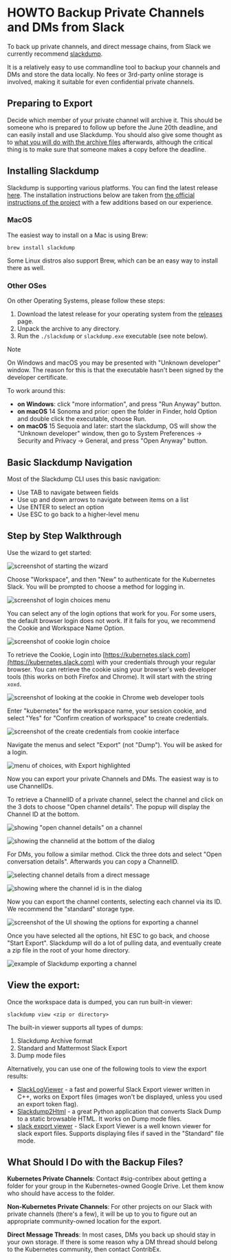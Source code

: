 # HOWTO Backup Private Channels and DMs from Slack

To back up private channels, and direct message chains, from Slack we currently recommend [slackdump](https://github.com/rusq/slackdump).

It is a relatively easy to use commandline tool to backup your channels and DMs and store the data locally. No fees or 3rd-party online storage is involved, making it suitable for even confidential private channels.

## Preparing to Export

Decide which member of your private channel will archive it. This should be someone who is prepared to follow up before the June 20th deadline, and can easily install and use Slackdump. You should also give some thought as to [what you will do with the archive files](#what-should-i-do-with-the-backup-files) afterwards, although the critical thing is to make sure that someone makes a copy before the deadline.

## Installing Slackdump

Slackdump is supporting various platforms. You can find the latest release [here](https://github.com/rusq/slackdump/releases/tag/v3.1.4). The installation instructions below are taken from [the official instructions of the project](https://github.com/rusq/slackdump/?tab=readme-ov-file#installation-and-quickstart) with a few additions based on our experience.

### MacOS

The easiest way to install on a Mac is using Brew:

```
brew install slackdump
```

Some Linux distros also support Brew, which can be an easy way to install there as well.

### Other OSes

On other Operating Systems, please follow these steps:

1. Download the latest release for your operating system from the [releases] page.
1. Unpack the archive to any directory.
1. Run the `./slackdump` or `slackdump.exe` executable (see note below).

[releases]: https://github.com/rusq/slackdump/releases/

> [!NOTE]
> On Windows and macOS you may be presented with "Unknown developer" window.
> The reason for this is that the executable hasn't been signed by
> the developer certificate.

  To work around this:

  - **on Windows**: click "more information", and press "Run
    Anyway" button.
  - **on macOS** 14 Sonoma and prior:  open the folder in Finder, hold Option
    and double click the executable, choose Run.
  - **on macOS** 15 Sequoia and later:  start the slackdump, OS will show the
    "Unknown developer" window, then go to System Preferences -> Security and
    Privacy -> General, and press "Open Anyway" button.

## Basic Slackdump Navigation

Most of the Slackdump CLI uses this basic navigation:

* Use TAB to navigate between fields
* Use up and down arrows to navigate between items on a list
* Use ENTER to select an option
* Use ESC to go back to a higher-level menu

## Step by Step Walkthrough

Use the wizard to get started:

![screenshot of starting the wizard](runwizard.jpeg)

Choose "Workspace", and then "New" to authenticate for the Kubernetes Slack. You will be prompted to choose a method for logging in.

![screenshot of login choices menu](login.jpeg)

You can select any of the login options that work for you. For some users, the default browser login does not work. If it fails for you, we recommend the Cookie and Workspace Name Option.

![screenshot of cookie login choice](cookielogin.jpeg)

To retrieve the Cookie, Login into [https://kubernetes.slack.com](https://kubernetes.slack.com) with your credentials through your regular browser. You can retrieve the cookie using your browser's web developer tools (this works on both Firefox and Chrome). It will start with the string `xoxd`.

![screenshot of looking at the cookie in Chrome web developer tools](getcookie.jpeg)

Enter "kubernetes" for the workspace name, your session cookie, and select "Yes" for "Confirm creation of workspace" to create credentials.

![screenshot of the create credentials from cookie interface](createcredential.jpeg)

Navigate the menus and select "Export" (not "Dump"). You will be asked for a login.

![menu of choices, with Export highlighted](export.png)

Now you can export your private Channels and DMs. The easiest way is to use ChannelIDs.

To retrieve a ChannelID of a private channel, select the channel and click on the 3 dots to choose "Open channel details". The popup will display the Channel ID at the bottom.

![showing "open channel details" on a channel](channelid1.jpeg)

![showing the channelid at the bottom of the dialog](channelid2.jpeg)

For DMs, you follow a similar method. Click the three dots and select "Open conversation details". Afterwards you can copy a ChannelID.

![selecting channel details from a direct message](channelid3.jpeg)

![showing where the channel id is in the dialog](channelid4.jpeg)

Now you can export the channel contents, selecting each channel via its ID. We recommend the "standard" storage type.

![screenshot of the UI showing the options for exporting a channel](exportdata1.jpeg)

Once you have selected all the options, hit ESC to go back, and choose "Start Export". Slackdump will do a lot of pulling data, and eventually create a zip file in the root of your home directory.

![example of Slackdump exporting a channel](exportdata2.jpeg)

## View the export:

Once the workspace data is dumped, you can run built-in viewer:

```shell
slackdump view <zip or directory>
```

The built-in viewer supports all types of dumps:

1. Slackdump Archive format
1. Standard and Mattermost Slack Export
1. Dump mode files

Alternatively, you can use one of the following tools to view the
export results:

- [SlackLogViewer] - a fast and powerful Slack Export viewer written in C++, works on Export files (images won't be displayed, unless you used an export token flag).
- [Slackdump2Html] - a great Python application that converts Slack Dump to a
  static browsable HTML. It works on Dump mode files.
- [slack export viewer][slack-export-viewer] - Slack Export Viewer is a well known viewer for
  slack export files. Supports displaying files if saved in the "Standard" file mode.

[SlackLogViewer]: https://github.com/thayakawa-gh/SlackLogViewer/releases
[Slackdump2Html]: https://github.com/kununu/slackdump2html
[slack-export-viewer]: https://github.com/hfaran/slack-export-viewer

## What Should I Do with the Backup Files?

**Kubernetes Private Channels**: Contact #sig-contribex about getting a folder for your group in the Kubernetes-owned Google Drive. Let them know who should have access to the folder.

**Non-Kubernetes Private Channels**: For other projects on our Slack with private channels (there's a few), it will be up to you to figure out an appropriate community-owned location for the export.

**Direct Message Threads**: In most cases, DMs you back up should stay in your own storage. If there is some reason why a DM thread should belong to the Kubernetes community, then contact ContribEx.
